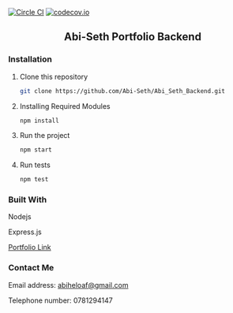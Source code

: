 [![Circle CI](https://circleci.com/gh/mtchavez/circleci.svg?style=svg)](https://circleci.com/gh/mtchavez/circleci) [![codecov.io](https://codecov.io/github/Abi-Seth/Abi_Seth_Backend/coverage.svg?branch=main)](https://codecov.io/github/Abi-Seth/Abi_Seth_Backend/)


<div align="center">
  <h2>Abi-Seth Portfolio Backend</h2>
</div>

### Installation

1. Clone this repository
   ```sh
   git clone https://github.com/Abi-Seth/Abi_Seth_Backend.git
   ```
2. Installing Required Modules
   ```sh
   npm install
   ```
2. Run the project
   ```sh
   npm start
   ```

2. Run tests
   ```sh
   npm test
   ```

### Built With

<div>
  <p>Nodejs</p>
  <p>Express.js</p>
</div>

<div>
  <p><a href="abi-seth.vercel.app">Portfolio Link</a></p>
</div>

### Contact Me

<div>
  <p>Email address: <a href="mailto:abiheloaf@gmail.com">abiheloaf@gmail.com</a></p>
  <p>Telephone number: 0781294147</p>
</div>
